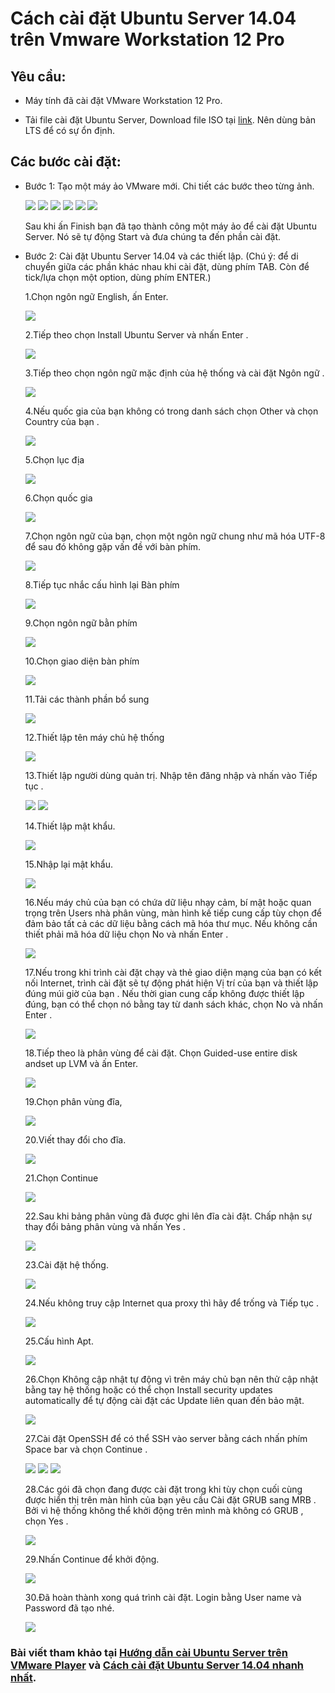 # Cách cài đặt Ubuntu Server 14.04 trên Vmware Workstation 12 Pro

## Yêu cầu:

- Máy tính đã cài đặt VMware Workstation 12 Pro.

- Tải file cài đặt Ubuntu Server, Download file ISO tại [link](http://releases.ubuntu.com/trusty/). Nên dùng bản LTS để có sự ổn định.

## Các bước cài đặt:

- Bước 1: Tạo một máy ảo VMware mới. Chi tiết các bước theo từng ảnh.

    <img src="./Picture/1.png" />

    <img src="./Picture/2.png" />

    <img src="./Picture/3.png" />

    <img src="./Picture/4.png" />

    <img src="./Picture/5.png" />

    <img src="./Picture/6.png" />

    Sau khi ấn Finish bạn đã tạo thành công một máy ảo để cài đặt Ubuntu Server. Nó sẽ tự động Start và đưa chúng ta đến phần cài đặt.

- Bước 2: Cài đặt Ubuntu Server 14.04 và các thiết lập. (Chú ý: để di chuyển giữa các phần khác nhau khi cài đặt, dùng phím TAB. Còn để tick/lựa chọn một option, dùng phím ENTER.)

    1.Chọn ngôn ngữ English, ấn Enter.

    <img src="./Picture/7.png" />

    2.Tiếp theo chọn Install Ubuntu Server và nhấn Enter .

    <img src="./Picture/8.png" />

    3.Tiếp theo chọn ngôn ngữ mặc định của hệ thống và cài đặt Ngôn ngữ .

    <img src="./Picture/9.png" />

    4.Nếu quốc gia của bạn không có trong danh sách  chọn Other và chọn Country của bạn .

    <img src="./Picture/10.png" />

    5.Chọn lục địa

    <img src="./Picture/11.png" />

    6.Chọn quốc gia

    <img src="./Picture/12.png" />

    7.Chọn ngôn ngữ của bạn,  chọn một ngôn ngữ chung như mã hóa UTF-8 để sau đó  không gặp vấn đề với bàn phím.

    <img src="./Picture/13.png" />

    8.Tiếp tục nhắc cấu hình lại Bàn phím

    <img src="./Picture/14.png" />

    9.Chọn ngôn ngữ bằn phím

    <img src="./Picture/15.png" />

    10.Chọn giao diện bàn phím

    <img src="./Picture/16.png" />

    11.Tải các thành phần bổ sung

    <img src="./Picture/17.png" />

    12.Thiết lập tên máy chủ hệ thống 

    <img src="./Picture/18.png" />

    13.Thiết lập người dùng quản trị. Nhập tên đăng nhập và nhấn vào Tiếp tục .

    <img src="./Picture/19.png" />

    <img src="./Picture/20.png" />

    14.Thiết lập mật khẩu.

    <img src="./Picture/21.png" />

    15.Nhập lại mật khẩu.

    <img src="./Picture/22.png" />

    16.Nếu máy chủ của bạn có chứa dữ liệu nhạy cảm, bí mật hoặc quan trọng trên Users nhà phân vùng, màn hình kế tiếp cung cấp tùy chọn để đảm bảo tất cả các dữ liệu bằng cách mã hóa thư mục. Nếu không cần thiết phải mã hóa dữ liệu chọn No và nhấn Enter .

    <img src="./Picture/23.png" />

    17.Nếu trong khi trình cài đặt chạy và thẻ giao diện mạng của bạn có kết nối Internet, trình cài đặt sẽ tự động phát hiện Vị trí của bạn và thiết lập đúng múi giờ của bạn . Nếu thời gian cung cấp không được thiết lập đúng, bạn có thể chọn nó bằng tay từ danh sách khác, chọn No và nhấn Enter .

    <img src="./Picture/24.png" />

    18.Tiếp theo là phân vùng để cài đặt. Chọn Guided-use entire disk andset up LVM và ấn Enter.

    <img src="./Picture/25.png" />

    19.Chọn phân vùng đĩa,

    <img src="./Picture/26.png" />

    20.Viết thay đổi cho đĩa.

    <img src="./Picture/27.png" />

    21.Chọn Continue

    <img src="./Picture/28.png" />

    22.Sau khi bảng phân vùng đã được ghi lên đĩa cài đặt. Chấp nhận sự thay đổi bảng phân vùng và nhấn Yes .

    <img src="./Picture/29.png" />

    23.Cài đặt hệ thống.

    <img src="./Picture/30.png" />

    24.Nếu không truy cập Internet qua proxy thì hãy để trống và Tiếp tục .

    <img src="./Picture/31.png" />

    25.Cấu hình Apt.

    <img src="./Picture/32.png" />

    26.Chọn Không cập nhật tự động vì trên máy chủ bạn nên thử cập nhật bằng tay hệ thống hoặc có thể chọn Install security updates automatically để tự động cài đặt các Update liên quan đến bảo mật.

    <img src="./Picture/33.png" />

    27.Cài đặt OpenSSH để có thể SSH vào server bằng cách nhấn phím Space bar và chọn Continue .

    <img src="./Picture/34.png" />

    <img src="./Picture/35.png" />

    <img src="./Picture/36.png" />

    28.Các gói đã chọn đang được cài đặt trong khi tùy chọn cuối cùng được hiển thị trên màn hình của bạn yêu cầu Cài đặt GRUB sang MRB . Bởi vì hệ thống không thể khởi động trên mình mà không có GRUB , chọn Yes .

    <img src="./Picture/37.png" />

    29.Nhấn Continue để khởi động.

    <img src="./Picture/38.png" />

    30.Đã hoàn thành xong quá trình cài đặt. Login bằng User name và Password đã tạo nhé.

    <img src="./Picture/39.png" />


### Bài viết tham khảo tại [Hướng dẫn cài Ubuntu Server trên VMware Player](https://medium.com/pymi/h%C6%B0%E1%BB%9Bng-d%E1%BA%ABn-c%C3%A0i-ubuntu-server-tr%C3%AAn-vmware-player-726f1f08ad35) và [Cách cài đặt Ubuntu Server 14.04 nhanh nhất](http://vdo.vn/thong-tin-huu-ich/cai-dat-ubuntu-server-14-04.html).
    





    
